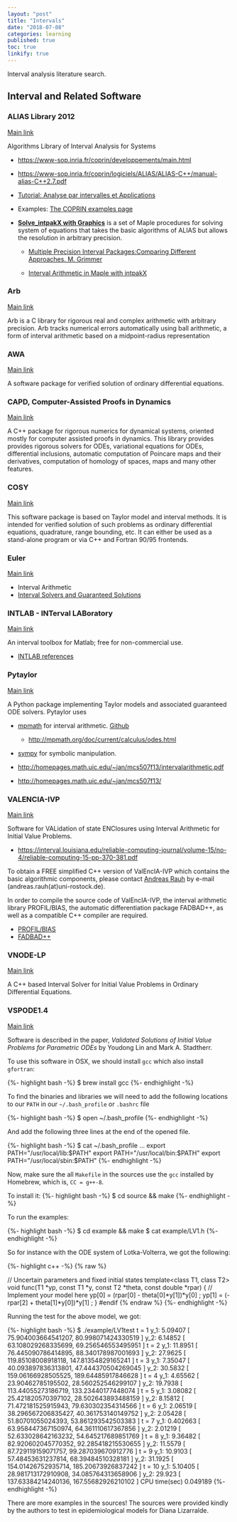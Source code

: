 ```yaml
---
layout: "post"
title: "Intervals"
date: "2018-07-08"
categories: learning
published: true
toc: true
linkify: true
---
```


Interval analysis literature search.

<div class="links" markdown="1">

## Interval and Related Software

### ALIAS Library 2012

[Main link](http://www-sop.inria.fr/coprin/logiciels/ALIAS/ALIAS-C++/ALIAS-C++.html)

Algorithms Library of Interval Analysis for Systems

  - https://www-sop.inria.fr/coprin/developpements/main.html
  - https://www-sop.inria.fr/coprin/logiciels/ALIAS/ALIAS-C++/manual-alias-C++2.7.pdf

  - [Tutorial: Analyse par intervalles et Applications](http://www-sop.inria.fr/coprin/logiciels/ALIAS/Examples/COURS/index.html)

  - Examples: [The COPRIN examples page](https://www-sop.inria.fr/coprin/logiciels/ALIAS/Benches/benches.html)

- [**Solve_intpakX with Graphics**](http://www2.math.uni-wuppertal.de/~xsc/software/intpakX/) is a set of Maple procedures for solving system of equations that takes the basic algorithms of ALIAS but allows the resolution in arbitrary precision.

  - [Multiple Precision Interval Packages:Comparing
Different Approaches. M. Grimmer](https://hal.inria.fr/inria-00071744/document)

  - [Interval Arithmetic in Maple with intpakX](http://www2.math.uni-wuppertal.de/wrswt/preprints/prep_02_5.pdf)

### Arb

[Main link](http://arblib.org/)

Arb is a C library for rigorous real and complex arithmetic with arbitrary precision. Arb tracks numerical errors automatically using ball arithmetic, a form of interval arithmetic based on a midpoint-radius representation

### AWA

[Main link](ftp://ftp.iam.uni-karlsruhe.de/pub/awa/)

A software package for verified solution of ordinary differential equations.

### CAPD, Computer-Assisted Proofs in Dynamics

[Main link](http://capd.ii.uj.edu.pl/)

A C++ package for rigorous numerics for dynamical systems, oriented mostly for computer assisted proofs in dynamics.
This library provides provides rigorous solvers for ODEs, variational equations for ODEs, differential inclusions, automatic computation of Poincare maps and their derivatives, computation of homology of spaces, maps and many other features.

### COSY

[Main link](http://cosy.pa.msu.edu/)

This software package is based on Taylor model and interval methods. It is intended for verified solution of such problems as ordinary differential equations, quadrature, range bounding, etc. It can either be used as a stand-alone program or via C++ and Fortran 90/95 frontends.

### Euler

[Main link](http://www.euler-math-toolbox.de/Programs/08%20-%20Intervals.html)

  - Interval Arithmetic
  - [Interval Solvers and Guaranteed Solutions](http://www.euler-math-toolbox.de/reference/numerical.html#Interval_Solvers_and_Guaranteed_Solutions)

### INTLAB - INTerval LABoratory

[Main link](http://www.ti3.tu-harburg.de/rump/intlab/index.html)

An interval toolbox for Matlab; free for non-commercial use.

  - [INTLAB references](http://www.ti3.tuhh.de/rump/intlab/INTLABref.pdf)

### Pytaylor

[Main link](http://gitorious.org/pytaylor)

A Python package implementing Taylor models and associated guaranteed ODE solvers.
Pytaylor uses

  - [mpmath](http://mpmath.org/doc/current/contexts.html#arbitrary-precision-interval-arithmetic-iv) for interval arithmetic. [Github](https://github.com/fredrik-johansson/mpmath)

    - http://mpmath.org/doc/current/calculus/odes.html

  - [sympy](https://docs.sympy.org/0.6.7/modules/mpmath/intervals.html) for symbolic manipulation.

  - http://homepages.math.uic.edu/~jan/mcs507f13/intervalarithmetic.pdf
  - http://homepages.math.uic.edu/~jan/mcs507f13/

### VALENCIA-IVP

  [Main link](http://web.archive.org/web/20070716195309/http://www.valencia-ivp.com/)

  Software for VALidation of state ENClosures using Interval Arithmetic for
  Initial Value Problems.
  - https://interval.louisiana.edu/reliable-computing-journal/volume-15/no-4/reliable-computing-15-pp-370-381.pdf

  To obtain a FREE simplified C++ version of ValEncIA-IVP which contains the basic algorithmic components, please contact [Andreas Rauh](http://web.archive.org/web/20070625235940/http://www.mrm.e-technik.uni-ulm.de/homepage/rauh/rauh_e.htm) by e-mail (andreas.rauh(at)uni-rostock.de).

  In order to compile the source code of ValEncIA-IVP, the interval arithmetic library PROFIL/BIAS, the automatic differentiation package FADBAD++, as well as a compatible C++ compiler are required.

  - [PROFIL/BIAS](http://web.archive.org/web/20070716195309/http://www.ti3.tu-harburg.de/keil/profil/)
  - [FADBAD++](http://web.archive.org/web/20070716195309/http://www.imm.dtu.dk/fadbad.html)

### VNODE-LP

[Main link](http://www.cas.mcmaster.ca/~nedialk/vnodelp/)

A C++ based Interval Solver for Initial Value Problems in Ordinary Differential
Equations.

### VSPODE1.4

  [Main link](https://pdfs.semanticscholar.org/6b0f/6801ef866ed60ac64557cfe9b056ca06788e.pdf)

  Software is described in the paper, *Validated Solutions of Initial Value
  Problems for Parametric ODEs* by Youdong Lin and Mark A. Stadtherr.

  To use this software in OSX, we should install `gcc` which also install `gfortran`:

  {%- highlight bash -%}
  $ brew install gcc
  {%- endhighlight -%}

  To find the binaries and libraries we will need to add the following locations
  to our `PATH` in our `~/.bash_profile` or `.bashrc` file

  {%- highlight bash -%}
  $ open ~/.bash_profile
  {%- endhighlight -%}

  And add the following three lines at the end of the opened file.

  {%- highlight bash -%}
  $ cat ~/.bash_profile
  ...
  export PATH="/usr/local/lib:$PATH"
  export PATH="/usr/local/bin:$PATH"
  export PATH="/usr/local/sbin:$PATH"
  {%- endhighlight -%}

  Now, make sure the all `Makefile` in the sources use the `gcc` installed by
  Homebrew, which is, `CC = g++-8`.

  To install it:
  {%- highlight bash -%}
  $ cd source && make
  {%- endhighlight   -%}

  To run the examples:

  {%- highlight bash -%}
  $ cd example && make
  $ cat example/LV1.h
  {%- endhighlight   -%}

  So for instance with the ODE system of Lotka-Volterra, we got the following:

  {%- highlight c++ -%}
  {% raw %}

  // Uncertain parameters and fixed initial states
  template<class T1, class T2>
  void func(T1 *yp, const T1 *y, const T2 *theta, const double *rpar)
  {
    // Implement your model here
    yp[0] = (rpar[0] - theta[0]*y[1])*y[0] ;
    yp[1] = (-rpar[2] + theta[1]*y[0])*y[1] ;
  }
  #endif
  {% endraw %}
  {%- endhighlight -%}

  Running the test for the above model, we got:

  {%- highlight bash -%}
  $ ./example/LV1test
  t = 1
  y_1: 5.09407 [ 75.904003664541207, 80.998071424330519 ]
  y_2: 6.14852 [ 63.108029268335699, 69.256546553495951 ]
  t = 2
  y_1: 11.8951 [ 76.445090786414895, 88.340178987001693 ]
  y_2: 27.9625 [ 119.85108008918118, 147.81354829165241 ]
  t = 3
  y_1: 7.35047 [ 40.093897836313801, 47.444370504269045 ]
  y_2: 30.5832 [ 159.06166928505525, 189.64485917846628 ]
  t = 4
  y_1: 4.65562 [ 23.90462785195502, 28.560252546299107 ]
  y_2: 19.7938 [ 113.44055273186719, 133.23440177448074 ]
  t = 5
  y_1: 3.08082 [ 25.421820570397102, 28.502643893488159 ]
  y_2: 8.15812 [ 71.472181525915943, 79.630302354314566 ]
  t = 6
  y_1: 2.06519 [ 38.296567206835427, 40.361753140149752 ]
  y_2: 2.05428 [ 51.80701055024393, 53.861293542503383 ]
  t = 7
  y_1: 0.402663 [ 63.958447367150974, 64.361110617367856 ]
  y_2: 2.01219 [ 52.633028642163232, 54.645217689851769 ]
  t = 8
  y_1: 9.36482 [ 82.920602045770352, 92.285418215530655 ]
  y_2: 11.5579 [ 87.729119159071757, 99.287039670912776 ]
  t = 9
  y_1: 10.9103 [ 57.48453631237814, 68.39484510328181 ]
  y_2: 31.1925 [ 154.01426752935714, 185.20673926837242 ]
  t = 10
  y_1: 5.10405 [ 28.981713172910908, 34.085764313658906 ]
  y_2: 29.923 [ 137.63384214240136, 167.55682926210102 ]
  CPU time(sec) 0.049189
  {%- endhighlight -%}

  There are more examples in the sources! The sources were provided kindly by the
  authors to test in epidemiological models for Diana Lizarralde. 

</div>

